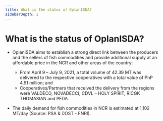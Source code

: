 ```yaml
---
title: What is the status of OplanISDA?
sidebarDepth: 2
---
```


# What is the status of OplanISDA?


 - OplanISDA aims to establish a strong direct link between the producers and the sellers of fish commodities and provide additional supply at an affordable price in the NCR and other areas of the country:
    - From April 9 – July 9, 2021, a total volume of 42.39 MT was delivered to the respective cooperatives with a total value of PhP 4.51 million; and
    - Cooperatives/Partners that received the delivery from the regions were VALDECO, NOVADECCI, CDVL – HOLY SPIRIT, RICGK THOMASIAN and PFDA.
 
 - The daily demand for fish commodities in NCR is estimated at 1,102 MT/day (Source: PSA & DOST - FNRI).
